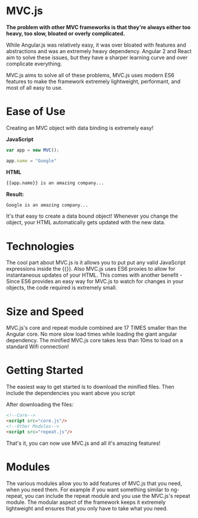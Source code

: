 # MVC.js
**The problem with other MVC frameworks is that they're always either too heavy, too slow, bloated or overly complicated.**

  While Angular.js was relatively easy, it was over bloated with features and abstractions and was an extremely heavy dependency. Angular 2 and React aim to solve these issues, but they have a sharper learning curve and over complicate everything. 
  
  MVC.js aims to solve all of these problems, MVC.js uses modern ES6 features to make the framework extremely lightweight, performant, and most of all easy to use. 

# Ease of Use
Creating an MVC object with data binding is extremely easy!

**JavaScript**
```javascript
var app = new MVC();

app.name = "Google"
```
**HTML**
```html
{{app.name}} is an amazing company...
```
**Result:**
```html
Google is an amazing company...
```
It's that easy to create a data bound object! Whenever you change the object, your HTML automatically gets updated with the new data.

# Technologies
The cool part about MVC.js is it allows you to put put any valid JavaScript expressions inside the {{}}. Also MVC.js uses ES6 proxies to allow for instantaneous updates of your HTML. This comes with another benefit - Since ES6 provides an easy way for MVC.js to watch for changes in your objects, the code required is extremely small.

# Size and Speed
MVC.js's core and repeat module combined are 17 TIMES smaller than the Angular core. No more slow load times while loading the giant angular dependency. The minified MVC.js core takes less than 10ms to load on a standard Wifi connection!

# Getting Started
The easiest way to get started is to download the minified files. Then include the dependencies you want above you script

After downloading the files:
```html
<!--Core-->
<script src="core.js"/>
<!--Other Modules-->
<script src="repeat.js"/>
```
That's it, you can now use MVC.js and all it's amazing features!

# Modules
The various modules allow you to add features of MVC.js that you need, when you need them. For example if you want something similar to ng-repeat, you can include the repeat module and you use the MVC.js's repeat module. The modular aspect of the framework keeps it extremely lightweight and ensures that you only have to take what you need.
